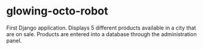 # glowing-octo-robot
First Django application. Displays 5 different products available in a city that are on sale. Products are entered into a database through the administration panel. 
